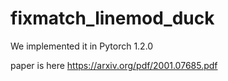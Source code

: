# fixmatch_linemod_duck

We implemented it in Pytorch 1.2.0

paper is here https://arxiv.org/pdf/2001.07685.pdf
